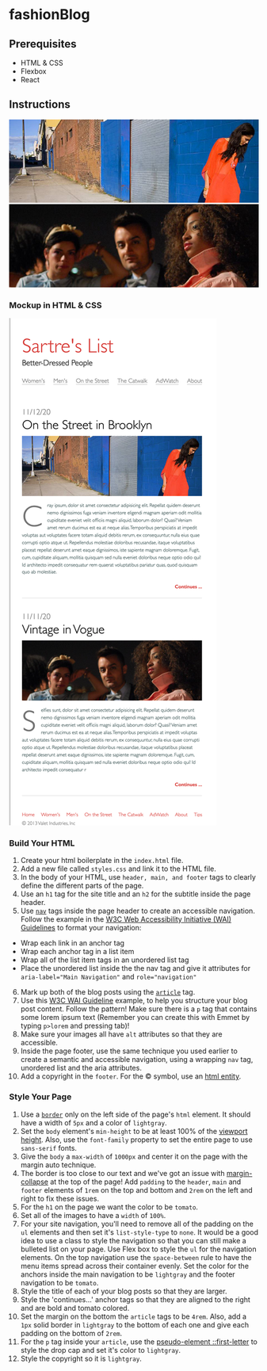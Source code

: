 # fashionBlog

## Prerequisites
 - HTML & CSS
 - Flexbox
 - React
 ## Instructions
 <img src="img/blog-image-1.jpeg">
 <img src="img/blog-image-2.jpeg">

 ### Mockup in HTML & CSS
 ![goal](img/mockup.png)

 ### Build Your HTML
 1. Create your html boilerplate in the `index.html` file.
 2. Add a new file called `styles.css` and link it to the HTML file.
 3. In the body of your HTML, use `header, main, and footer` tags to clearly define the different parts of the page.
 4. Use an `h1` tag for the site title and an `h2` for the subtitle inside the page header.
 5. Use [`nav`](https://developer.mozilla.org/en-US/docs/Web/HTML/Element/nav) tags inside the page header to create an accessible navigation. Follow the example in the [W3C Web Accessibility Initiative (WAI) Guidelines](https://www.w3.org/WAI/tips/developing/#provide-meaning-for-non-standard-interactive-elements) to format your navigation:
 - Wrap each link in an anchor tag
 - Wrap each anchor tag in a list item
 - Wrap all of the list item tags in an unordered list tag
 - Place the unordered list inside the the nav tag and give it attributes for `aria-label="Main Navigation"` and `role="navigation"`

 6. Mark up both of the blog posts using the [`article`](https://developer.mozilla.org/en-US/docs/Web/HTML/Element/article) tag.
 7. Use this [W3C WAI Guideline](https://www.w3.org/WAI/tips/developing/#use-mark-up-to-convey-meaning-and-structure) example, to help you structure your blog post content. Follow the pattern! Make sure there is a `p` tag that contains some lorem ipsum text (Remember you can create this with Emmet by typing `p>lorem` and pressing tab)!
 8. Make sure your images all have `alt` attributes so that they are accessible.
 9. Inside the page footer, use the same technique you used earlier to create a semantic and accessible navigation, using a wrapping `nav` tag, unordered list and the aria attributes.
 10. Add a copyright in the `footer`. For the &copy; symbol, use an [html entity](https://www.w3schools.com/html/html_entities.asp).

 ### Style Your Page
 1. Use a [`border`](https://www.w3schools.com/css/css_border.asp) only on the left side of the page's `html` element. It should have a width of `5px` and a color of `lightgray`.
 2. Set the `body` element's `min-height` to be at least 100% of the [viewport height](https://alligator.io/css/viewport-units/). Also, use the `font-family` property to set the entire page to use `sans-serif` fonts.
 3. Give the `body` a `max-width` of `1000px` and center it on the page with the margin auto technique.
 4. The border is too close to our text and we've got an issue with [margin-collapse](https://medium.com/@joseph0crick/margin-collapse-in-css-what-why-and-how-328c10e37ca0) at the top of the page! Add `padding` to the `header`, `main` and `footer` elements of `1rem` on the top and bottom and `2rem` on the left and right to fix these issues.
 5. For the `h1` on the page we want the color to be `tomato`.
 6. Set all of the images to have a `width` of `100%`.
 7. For your site navigation, you'll need to remove all of the padding on the `ul` elements and then set it's `list-style-type` to `none`. It would be a good idea to use a class to style the navigation so that you can still make a bulleted list on your page. Use Flex box to style the `ul` for the navigation elements. On the top navigation use the `space-between` rule to have the menu items spread across their container evenly. Set the color for the anchors inside the main navigation to be `lightgray` and the footer navigation to be `tomato`.
 8. Style the title of each of your blog posts so that they are larger.
 9. Style the 'continues...' anchor tags so that they are aligned to the right and are bold and tomato colored.
 10. Set the margin on the bottom the `article` tags to be `4rem`. Also, add a `1px` solid border in `lightgray` to the bottom of each one and give each padding on the bottom of `2rem`.
 11. For the `p` tag inside your `article`, use the [pseudo-element ::first-letter](https://developer.mozilla.org/en-US/docs/Web/CSS/::first-letter) to style the drop cap and set it's color to `lightgray`.
 12. Style the copyright so it is `lightgray`.
